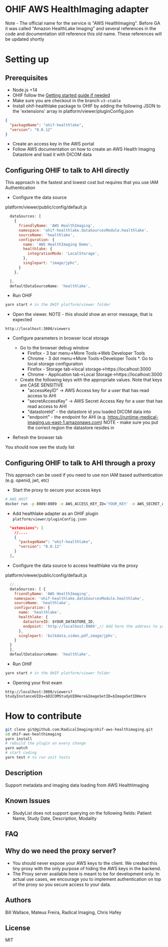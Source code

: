 # OHIF AWS HealthImaging adapter

Note - The official name for the service is "AWS HealthImaging".  Before GA it was called "Amazon HealthLake Imaging" and several references in the code and documentation still reference this old name.  These references will be updated shortly

# Setting up

## Prerequisites
* Node.js +14
* OHIF follow the [Getting started guide if needed](https://v3-docs.ohif.org/development/getting-started/)
* Make sure you are checkout in the branch `v3-stable`
* Install ohif-healthlake package to OHIF by adding the following JSON to the 'extensions' array in platform/viewer/pluginConfig.json
```json
{
  "packageName": "ohif-healthlake",
  "version": "0.0.12"
}
```
* Create an access key in the AWS portal
* Follow AWS documentation on how to create an AWS Health Imaging Datastore and load it with DICOM data

## Configuring OHIF to talk to AHI directly

This approach is the fastest and lowest cost but requires that you use IAM Authentication

* Configure the data source 

platform/viewer/public/config/default.js
```js
  dataSources: [
    {
      friendlyName: 'AWS HealthImaging',
      namespace: 'ohif-healthlake.dataSourcesModule.healthlake',
      sourceName: 'healthlake',
      configuration: {
        name: 'AWS HealthImaging Demo',
        healthlake: {
          integrationMode: 'LocalStorage',
        },
        singlepart: "image/jphc",
      }
    },

  ],
  defaultDataSourceName: 'healthlake',
```

* Run OHIF
```bash
yarn start # in the OHIF platform/viewer folder
```

* Open the viewer.  NOTE - this should show an error message, that is expected
```
http://localhost:3000/viewers
```

* Configure parameters in browser local storage

  * Go to the browser debug window
    * Firefox - 3 bar menu->More Tools->Web Developer Tools
    * Chrome - 3 dot menu->More Tools->Developer Tools
  *. Go to local storage configuraiton
    * Firefox - Storage tab->local storage->https://localhost:3000
    * Chrome - Application tab->Local Storage->https://localhost:3000
  * Create the following keys with the appropriate values.  Note that keys are CASE SENSITIVE
    * "accessKeyID" -> AWS Access key for a user that has read access to AHI
    * "secretAccessKey" -> AWS Secret Access Key for a user that has read access to AHI
    * "datastoreId" - the datastore id you loaded DICOM data into
    * "endpoint" - the endpoint for AHI (e.g. https://runtime-medical-imaging.us-east-1.amazonaws.com)  NOTE - make sure you put the correct region the datastore resides in

* Refresh the browser tab

You should now see the study list

## Configuring OHIF to talk to AHI through a proxy

This approach can be used if you need to use non IAM based authentication (e.g. openid, jwt, etc)

* Start the proxy to secure your access keys
```bash
# AWS_HOST
docker run -p 8089:8089 -e AWS_ACCESS_KEY_ID='YOUR_KEY' -e AWS_SECRET_ACCESS_KEY='YOUR_SECRET' -e AWS_REGION='YOUR_REGION' flexview/ohif-healthlake-proxy
```
* Add healthlake adapter as an OHIF plugin `platform/viewer/pluginConfig.json`
```json
  "extensions": [
    //....
    {
      "packageName": "ohif-healthlake",
      "version": "0.0.12"
    }
  ],

```
* Configure the data source to access healthlake via the proxy

platform/viewer/public/config/default.js
```js
  //...
  dataSources: [ {
    friendlyName: 'AWS HealthImaging',
    namespace: 'ohif-healthlake.dataSourcesModule.healthlake',
    sourceName: 'healthlake',
    configuration: {
      name: 'healthlake',
      healthlake: {
        datastoreID: $YOUR_DATASTORE_ID,
        endpoint: 'http://localhost:8089',// Add here the address to you proxy
      },
      singlepart: 'bulkdata,video,pdf,image/jphc',
    }
  }
  ],
  defaultDataSourceName: 'healthlake',

```
* Run OHIF
```bash
yarn start # in the OHIF platform/viewer folder
```
* Opening your first exam
```
http://localhost:3000/viewers?StudyInstanceUIDs=$DICOMStudyUIDHere&ImageSetID=$ImageSetIDHere
```

# How to contribute
```bash
git clone git@github.com:RadicalImaging/ohif-aws-healthimaging.git
cd ohif-aws-healthimaging
yarn install
# rebuild the plugin on every change
yarn watch
# start coding
yarn test # to run unit tests
```

## Description 
Support metadata and imaging data loading from AWS HealthImaging

## Known Issues
* StudyList does not support querying on the following fields: Patient Name, Study Date, Description, Modality

## FAQ
## Why do we need the proxy server?
* You should never expose your AWS keys to the client. We created this tiny proxy with the only purpose of hiding the AWS keys in the backend.
* The Proxy server available here is meant to be for development only. In actual use cases, we encourage you to implement authentication on top of the proxy so you secure access to your data.


## Authors 
Bill Wallace, Mateus Freira, Radical Imaging, Chris Hafey

## License 
MIT


